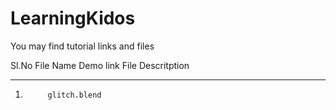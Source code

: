 # LearningKidos
You may find tutorial links and files 

Sl.No		File Name						Demo link					File Descritption
__________________________________________________________________________________________________________________________________________
1.			glitch.blend						
